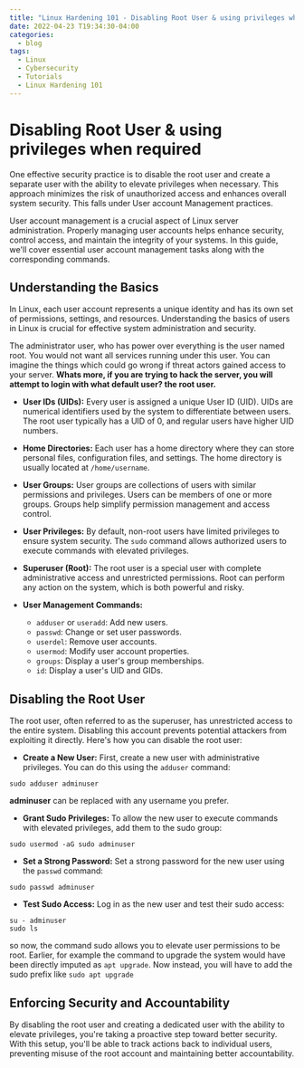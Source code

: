 ```yaml
---
title: "Linux Hardening 101 - Disabling Root User & using privileges when required"
date: 2022-04-23 T19:34:30-04:00
categories:
  - blog
tags:
  - Linux
  - Cybersecurity
  - Tutorials
  - Linux Hardening 101
---
```

# Disabling Root User & using privileges when required

One effective security practice is to disable the root user and create a separate user with the ability to elevate privileges when necessary. This approach minimizes the risk of unauthorized access and enhances overall system security. This falls under User account Management practices.

User account management is a crucial aspect of Linux server administration. Properly managing user accounts helps enhance security, control access, and maintain the integrity of your systems. In this guide, we'll cover essential user account management tasks along with the corresponding commands.

## Understanding the Basics
In Linux, each user account represents a unique identity and has its own set of permissions, settings, and resources. Understanding the basics of users in Linux is crucial for effective system administration and security.

The administrator user, who has power over everything is the user named root. You would not want all services running under this user. You can imagine the things which could go wrong if threat actors gained access to your server.  **Whats more, if you are trying to hack the server, you will attempt to login with what default user? the root user.**

- **User IDs (UIDs):** Every user is assigned a unique User ID (UID). UIDs are numerical identifiers used by the system to differentiate between users. The root user typically has a UID of 0, and regular users have higher UID numbers.
- **Home Directories:** Each user has a home directory where they can store personal files, configuration files, and settings. The home directory is usually located at `/home/username`.
- **User Groups:** User groups are collections of users with similar permissions and privileges. Users can be members of one or more groups. Groups help simplify permission management and access control.
-   **User Privileges:** By default, non-root users have limited privileges to ensure system security. The `sudo` command allows authorized users to execute commands with elevated privileges.
-   **Superuser (Root):** The root user is a special user with complete administrative access and unrestricted permissions. Root can perform any action on the system, which is both powerful and risky.

-   **User Management Commands:**
    
    -   `adduser` or `useradd`: Add new users.
    -   `passwd`: Change or set user passwords.
    -   `userdel`: Remove user accounts.
    -   `usermod`: Modify user account properties.
    -   `groups`: Display a user's group memberships.
    -   `id`: Display a user's UID and GIDs.

## Disabling the Root User

The root user, often referred to as the superuser, has unrestricted access to the entire system. Disabling this account prevents potential attackers from exploiting it directly. Here's how you can disable the root user:

- **Create a New User:**
   First, create a new user with administrative privileges. You can do this using the `adduser` command:

```
sudo adduser adminuser
```
**adminuser** can be replaced with any username you prefer.

- **Grant Sudo Privileges:** To allow the new user to execute commands with elevated privileges, add them to the sudo group:
```
sudo usermod -aG sudo adminuser
```
-   **Set a Strong Password:** Set a strong password for the new user using the `passwd` command:
```
sudo passwd adminuser
```    
-   **Test Sudo Access:** Log in as the new user and test their sudo access:
```
su - adminuser
sudo ls
```
so now, the command sudo allows you to elevate user permissions to be root. Earlier, for example the command to upgrade the system would have been directly imputed as `apt upgrade`. Now instead, you will have to add the sudo prefix like `sudo apt upgrade`

## Enforcing Security and Accountability

By disabling the root user and creating a dedicated user with the ability to elevate privileges, you're taking a proactive step toward better security. With this setup, you'll be able to track actions back to individual users, preventing misuse of the root account and maintaining better accountability.
